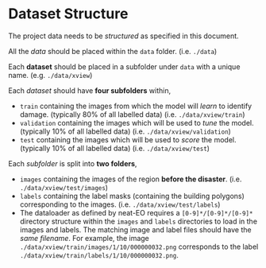 # Dataset Structure

The project data needs to be *structured* as specified in this document.

All the *data* should be placed within the `data` folder. (i.e. `./data`)

Each **dataset** should be placed in a subfolder under `data` with a unique name. (e.g. `./data/xview`)

Each *dataset* should have **four subfolders** within,

- `train` containing the images from which the model will *learn* to identify damage. (typically 80% of all labelled data) (i.e. `./data/xview/train`)
- `validation` containing the images which will be used to *tune* the model. (typically 10% of all labelled data) (i.e. `./data/xview/validation`)
- `test` containing the images which will be used to *score* the model. (typically 10% of all labelled data) (i.e. `./data/xview/test`)

Each *subfolder* is split into **two folders**,

- `images` containing the images of the region **before the disaster**. (i.e. `./data/xview/test/images`)
- `labels` containing the label masks (containing the building polygons) corresponding to the images. (i.e. `./data/xview/test/labels`)
- The dataloader as defined by neat-EO requires a `[0-9]*/[0-9]*/[0-9]*` directory structure within the `images` and `labels` directories to load in the images and labels. The matching image and label files should have the *same filename*. For example, the image  `./data/xview/train/images/1/10/000000032.png` corresponds to the label `./data/xview/train/labels/1/10/000000032.png`. 


